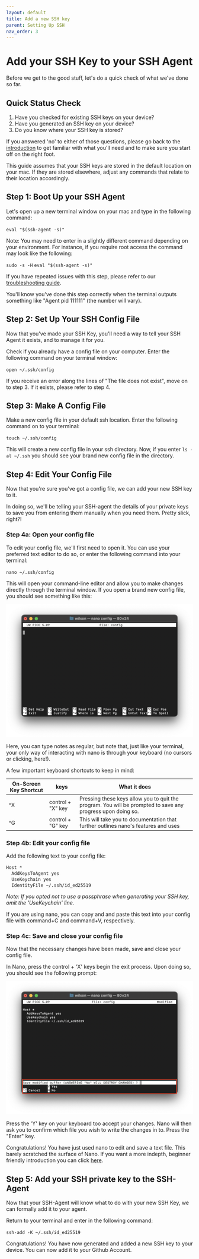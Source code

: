 ```yaml
---
layout: default
title: Add a new SSH key
parent: Setting Up SSH
nav_order: 3
---
```


# Add your SSH Key to your SSH Agent

Before we get to the good stuff, let's do a quick check of what we've done so far.

## Quick Status Check
1. Have you checked for existing SSH keys on your device?
2. Have you generated an SSH key on your device?
3. Do you know where your SSH key is stored?

If you answered 'no' to either of those questions, please go back to the [introduction](https://dlepke.github.io/Deanna-Wilson-Ray/) to get familiar with what you'll need and to make sure you start off on the right foot.

This guide assumes that your SSH keys are stored in the default location on your mac. If they are stored elsewhere, adjust any commands that relate to their location accordingly.

## Step 1: Boot Up your SSH Agent
Let's open up a new terminal window on your mac and type in the following command:

`eval "$(ssh-agent -s)"`

Note: You may need to enter in a slightly different command depending on your environment. For instance, if you require root access the command may look like the following:

`sudo -s -H`
`eval "$(ssh-agent -s)"`

If you have repeated issues with this step, please refer to our [troubleshooting guide](https://dlepke.github.io/Deanna-Wilson-Ray/docs/troubleshooting/).

You'll know you've done this step correctly when the terminal outputs something like "Agent pid 111111" (the number will vary).

## Step 2: Set Up Your SSH Config File
Now that you've made your SSH Key, you'll need a way to tell your SSH Agent it exists, and to manage it for you.

Check if you already have a config file on your computer. Enter the following command on your terminal window:

`open ~/.ssh/config`

If you receive an error along the lines of "The file does not exist", move on to step 3. If it exists, please refer to step 4.

## Step 3: Make A Config File
Make a new config file in your default ssh location. Enter the following command on to your terminal:

`touch ~/.ssh/config`

This will create a new config file in your ssh directory. Now, if you enter `ls -al ~/.ssh` you should see your brand new config file in the directory.

## Step 4: Edit Your Config File
Now that you're sure you've got a config file, we can add your new SSH key to it.

In doing so, we'll be telling your SSH-agent the details of your private keys to save you from entering them manually when you need them. Pretty slick, right?!

### Step 4a: Open your config file
To edit your config file, we'll first need to open it. You can use your preferred text editor to do so, or enter the following command into your terminal:

`nano ~/.ssh/config`

This will open your command-line editor and allow you to make changes directly through the terminal window. If you open a brand new config file, you should see something like this:

![](../../assets/images/blankNanoImage.png)

Here, you can type notes as regular, but note that, just like your terminal, your only way of interacting with nano is through your keyboard (no cursors or clicking, here!).

A few important keyboard shortcuts to keep in mind:

|On-Screen Key Shortcut|keys|What it does|
|-----|-----|-----|
| ^X | control + "X" key | Pressing these keys allow you to quit the program. You will be prompted to save any progress upon doing so.|
| ^G | control + "G" key | This will take you to documentation that further outlines nano's features and uses |

### Step 4b: Edit your config file
Add the following text to your config file:

```
Host *
  AddKeysToAgent yes
  UseKeychain yes
  IdentityFile ~/.ssh/id_ed25519
```

*Note: If you opted not to use a passphrase when generating your SSH key, omit the 'UseKeychain' line.*

If you are using nano, you can copy and and paste this text into your config file with command+C and command+V, respectively.

### Step 4c: Save and close your config file
Now that the necessary changes have been made, save and close your config file.

In Nano, press the control + 'X' keys begin the exit process. Upon doing so, you should see the following prompt:

![](../../assets/images/saveNanoChanges.png)

Press the 'Y' key on your keyboard too accept your changes. Nano will then ask you to confirm which file you wish to write the changes in to. Press the "Enter" key.

Congratulations! You have just used nano to edit and save a text file. This barely scratched the surface of Nano. If you want a more indepth, beginner friendly introduction you can click [here](https://www.hostinger.com/tutorials/how-to-install-and-use-nano-text-editor).

## Step 5: Add your SSH private key to the SSH-Agent
Now that your SSH-Agent will know what to do with your new SSH Key, we can formally add it to your agent.

Return to your terminal and enter in the following command:

`ssh-add -K ~/.ssh/id_ed25519`

Congratulations! You have now generated and added a new SSH key to your device. You can now add it to your Github Account.